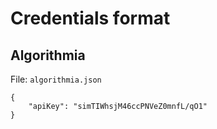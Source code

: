 # Credentials format 

## Algorithmia

File: `algorithmia.json`

```
{
    "apiKey": "simTIWhsjM46ccPNVeZ0mnfL/qO1"
} 
```